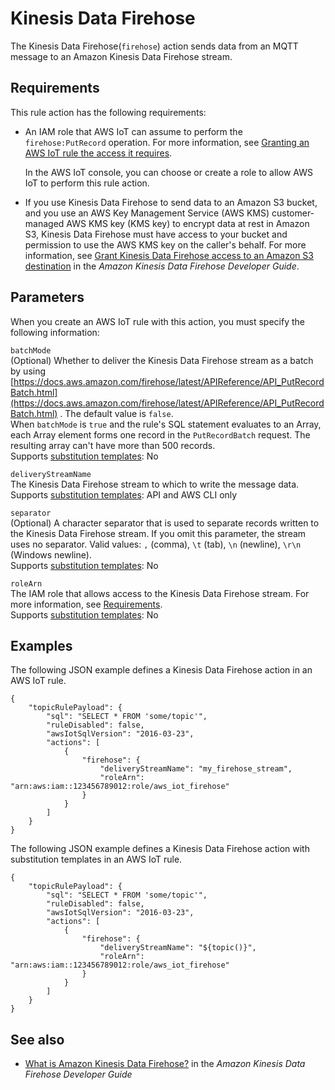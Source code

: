 # Kinesis Data Firehose<a name="kinesis-firehose-rule-action"></a>

The Kinesis Data Firehose\(`firehose`\) action sends data from an MQTT message to an Amazon Kinesis Data Firehose stream\. 

## Requirements<a name="kinesis-firehose-rule-action-requirements"></a>

This rule action has the following requirements:
+ An IAM role that AWS IoT can assume to perform the `firehose:PutRecord` operation\. For more information, see [Granting an AWS IoT rule the access it requires](iot-create-role.md)\.

  In the AWS IoT console, you can choose or create a role to allow AWS IoT to perform this rule action\.
+ If you use Kinesis Data Firehose to send data to an Amazon S3 bucket, and you use an AWS Key Management Service \(AWS KMS\) customer\-managed AWS KMS key \(KMS key\) to encrypt data at rest in Amazon S3, Kinesis Data Firehose must have access to your bucket and permission to use the AWS KMS key on the caller's behalf\. For more information, see [Grant Kinesis Data Firehose access to an Amazon S3 destination](https://docs.aws.amazon.com/firehose/latest/dev/controlling-access.html#using-iam-s3) in the *Amazon Kinesis Data Firehose Developer Guide*\.

## Parameters<a name="kinesis-firehose-rule-action-parameters"></a>

When you create an AWS IoT rule with this action, you must specify the following information:

`batchMode`  
\(Optional\) Whether to deliver the Kinesis Data Firehose stream as a batch by using [https://docs.aws.amazon.com/firehose/latest/APIReference/API_PutRecordBatch.html](https://docs.aws.amazon.com/firehose/latest/APIReference/API_PutRecordBatch.html) \. The default value is `false`\.  
When `batchMode` is `true` and the rule's SQL statement evaluates to an Array, each Array element forms one record in the `PutRecordBatch` request\. The resulting array can't have more than 500 records\.   
Supports [substitution templates](iot-substitution-templates.md): No

`deliveryStreamName`  
The Kinesis Data Firehose stream to which to write the message data\.  
Supports [substitution templates](iot-substitution-templates.md): API and AWS CLI only

`separator`  
\(Optional\) A character separator that is used to separate records written to the Kinesis Data Firehose stream\. If you omit this parameter, the stream uses no separator\. Valid values: `,` \(comma\), `\t` \(tab\), `\n` \(newline\), `\r\n` \(Windows newline\)\.  
Supports [substitution templates](iot-substitution-templates.md): No

`roleArn`  
The IAM role that allows access to the Kinesis Data Firehose stream\. For more information, see [Requirements](#kinesis-firehose-rule-action-requirements)\.  
Supports [substitution templates](iot-substitution-templates.md): No

## Examples<a name="kinesis-firehose-rule-action-examples"></a>

The following JSON example defines a Kinesis Data Firehose action in an AWS IoT rule\.

```
{
    "topicRulePayload": {
        "sql": "SELECT * FROM 'some/topic'", 
        "ruleDisabled": false, 
        "awsIotSqlVersion": "2016-03-23",
        "actions": [
            {
                "firehose": {
                    "deliveryStreamName": "my_firehose_stream",
                    "roleArn": "arn:aws:iam::123456789012:role/aws_iot_firehose"
                }
            }
        ] 
    }
}
```

The following JSON example defines a Kinesis Data Firehose action with substitution templates in an AWS IoT rule\.

```
{
    "topicRulePayload": {
        "sql": "SELECT * FROM 'some/topic'",
        "ruleDisabled": false,
        "awsIotSqlVersion": "2016-03-23",
        "actions": [
            {
                "firehose": {
                    "deliveryStreamName": "${topic()}",
                    "roleArn": "arn:aws:iam::123456789012:role/aws_iot_firehose"
                }
            }
        ]
    }
}
```

## See also<a name="kinesis-firehose-rule-action-see-also"></a>
+ [What is Amazon Kinesis Data Firehose?](https://docs.aws.amazon.com/firehose/latest/dev/) in the *Amazon Kinesis Data Firehose Developer Guide*